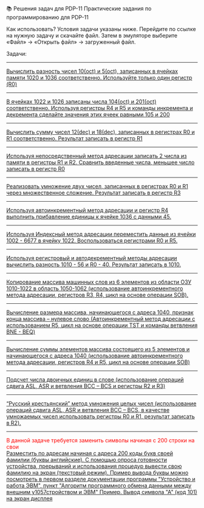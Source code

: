 📚 Решения задач для PDP-11
Практические задания по программированию для PDP-11

Как использовать?
Условия задачи указаны ниже. Перейдите по ссылке на нужную задачу и скачайте файл. Затем в эмуляторе выберите «Файл» -> «Открыть файл» -> загруженный файл.

Задачи:
*******************************************************************************************
[Вычислить разность чисел 10(oct) и 5(oct), записанных в ячейках памяти 1020 и 1036 соответственно. Используйте только один регистр (R0)](Задачи/Задача1.pdp)
*******************************************************************************************
[В ячейках 1022 и 1026 записаны числа 104(oct) и 201(oct) соответственно. Используя регистры R4 и R5 и команды инкремента и декремента сделайте значения этих ячеек равными 105 и 200](Задачи/Задача2.pdp)
*******************************************************************************************
[Вычислить сумму чисел 12(dec) и 18(dec), записанных в регистрах R0 и R1 соответственно. Результат записать в регистр R1](Задачи/Задача3.pdp)
*******************************************************************************************
[Используя непосредственный метод адресации записать 2 числа из памяти в регистры R1 и R2. Сравнить введенные числа, меньшее число записать в регистр R0](Задачи/Задача4.pdp)
*******************************************************************************************
[Реализовать умножение двух чисел, записанных в регистрах R0 и R1 через множественное сложение. Результат записать в регистр R3](Задачи/Задача5.pdp)
*******************************************************************************************
[Используя автоинкрементный метод адресации и регистр R4 выполнить прибавление единицы к ячейке 1036 с данными 45.](Задачи/Задача6.pdp)
*******************************************************************************************
[Используя Индексный метод адресации переместить данные из ячейки 1002 - 6677 в ячейку 1022. Воспользоваться регистрами R0 и R5.](Задачи/Задача7.pdp)
*******************************************************************************************
[Используя регистровый и автодекрементный методы адресации вычислить разность 1010 - 56 и R0 - 40. Результат записать в 1010.](Задачи/Задача8.pdp)
*******************************************************************************************
[Копирование массива машинных слов из 6 элементов из области ОЗУ 1010-1022 в область 1050-1062 (использование автоинкрементного метода адресации, регистров R3, R4, цикл на основе операции SOB).](Задачи/Задача9.pdp)
*******************************************************************************************
[Вычисление размера массива, начинающегося с адреса 1040, признак конца массива – нулевое слово (Автоинкрементный метод адресации с использованием R5, цикл на основе операции TST и команды ветвления BNE - BEQ)](Задачи/Задача10.pdp)
*******************************************************************************************
[Вычисление суммы элементов массива состоящего из 5 элементов и начинающегося с адреса 1040 (использование автоинкрементного метода адресации, регистров R4 и R5, цикл на основе операции SOB)](Задачи/Задача11.pdp)
*******************************************************************************************
[Подсчет числа двоичных единиц в слове (использование операций сдвига ASL, ASR и ветвления BCC – BCS и регистры R2 и R3)](Задачи/Задача12.pdp)
*******************************************************************************************
[“Русский крестьянский” метод умножения целых чисел (использование операций сдвига ASL, ASR и ветвления BCC – BCS, в качестве умножаемых чисел использовать регистры R0 и R1, результат записать в R2).](Задачи/Задача13.pdp)
*******************************************************************************************
<span style="color:red;">В данной задаче требуется заменить символы начиная с 200 строки на свои</span><br>
[Разместить по адресам начиная с адреса 200 коды букв своей фамилии (буквы английские). С помощью опроса готовности устройства, прерываний и использования процедур вывести свою фамилию на экран (текстовый режим). Пример вывода буквы можно посмотреть в первом разделе документации программы "Устройство и работа ЭВМ", пункт "Алгоритм программного обмена данными между внешним у1057стройством и ЭВМ" Пример. Вывод символа "А" (код 101) на экран дисплея](Задачи/Задача14.pdp)

